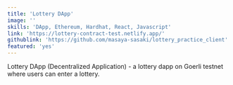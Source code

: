 ```yaml
---
title: 'Lottery DApp'
image: ''
skills: 'DApp, Ethereum, Hardhat, React, Javascript'
link: 'https://lottery-contract-test.netlify.app/'
githublink: 'https://github.com/masaya-sasaki/lottery_practice_client'
featured: 'yes'
---
```

Lottery DApp (Decentralized Application) - a lottery dapp on Goerli testnet where users can enter a lottery. 

